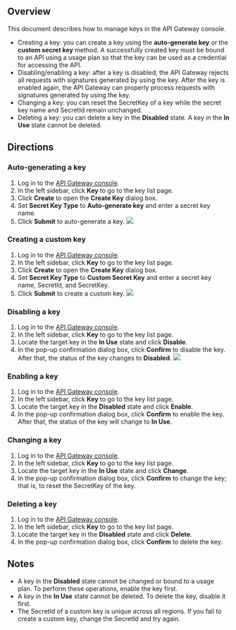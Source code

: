 ## Overview
This document describes how to manage keys in the API Gateway console.
- Creating a key: you can create a key using the **auto-generate key** or the **custom secret key** method. A successfully created key must be bound to an API using a usage plan so that the key can be used as a credential for accessing the API.
- Disabling/enabling a key: after a key is disabled, the API Gateway rejects all requests with signatures generated by using the key. After the key is enabled again, the API Gateway can properly process requests with signatures generated by using the key.
- Changing a key: you can reset the SecretKey of a key while the secret key name and SecretId remain unchanged.
- Deleting a key: you can delete a key in the **Disabled** state. A key in the **In Use** state cannot be deleted.

## Directions

### Auto-generating a key

1. Log in to the [API Gateway console](https://console.cloud.tencent.com/apigateway/index).
2. In the left sidebar, click **Key** to go to the key list page.
3. Click **Create** to open the **Create Key** dialog box.
4. Set **Secret Key Type** to **Auto-generate key** and enter a secret key name.
5. Click **Submit** to auto-generate a key.
![](https://main.qcloudimg.com/raw/f3094bc97af3d505a256e03ee975c0f4.png)

### Creating a custom key

1. Log in to the [API Gateway console](https://console.cloud.tencent.com/apigateway/index).
2. In the left sidebar, click **Key** to go to the key list page.
3. Click **Create** to open the **Create Key** dialog box.
4. Set **Secret Key Type** to **Custom Secret Key** and enter a secret key name, SecretId, and SecretKey.
5. Click **Submit** to create a custom key.
![](https://main.qcloudimg.com/raw/c568cddb09a93fdade398aded2f2d3a6.png)

### Disabling a key

1. Log in to the [API Gateway console](https://console.cloud.tencent.com/apigateway/index).
2. In the left sidebar, click **Key** to go to the key list page.
3. Locate the target key in the **In Use** state and click **Disable**.
4. In the pop-up confirmation dialog box, click **Confirm** to disable the key. After that, the status of the key changes to **Disabled**.
![](https://main.qcloudimg.com/raw/fe278a365679be68f6df3184506878c7.png)

### Enabling a key

1. Log in to the [API Gateway console](https://console.cloud.tencent.com/apigateway/index).
2. In the left sidebar, click **Key** to go to the key list page.
3. Locate the target key in the **Disabled** state and click **Enable**.
4. In the pop-up confirmation dialog box, click **Confirm** to enable the key. After that, the status of the key will change to **In Use**.

### Changing a key

1. Log in to the [API Gateway console](https://console.cloud.tencent.com/apigateway/index).
2. In the left sidebar, click **Key** to go to the key list page.
3. Locate the target key in the **In Use** state and click **Change**.
4. In the pop-up confirmation dialog box, click **Confirm** to change the key; that is, to reset the SecretKey of the key.

### Deleting a key

1. Log in to the [API Gateway console](https://console.cloud.tencent.com/apigateway/index).
2. In the left sidebar, click **Key** to go to the key list page.
3. Locate the target key in the **Disabled** state and click **Delete**.
4. In the pop-up confirmation dialog box, click **Confirm** to delete the key.

## Notes

- A key in the **Disabled** state cannot be changed or bound to a usage plan. To perform these operations, enable the key first.
- A key in the **In Use** state cannot be deleted. To delete the key, disable it first.
- The SecretId of a custom key is unique across all regions. If you fail to create a custom key, change the SecretId and try again.
